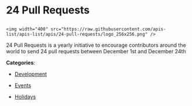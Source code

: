 # 24 Pull Requests<p align="center">
    <img width="400" src="https://raw.githubusercontent.com/apis-list/apis-list/apis/24-pull-requests/logo_256x256.png" />
</p>

24 Pull Requests is a yearly initiative to encourage contributors around the world to send 24 pull requests between December 1st and December 24th

**Categories**:

- [Development](https://github/apis-list/apis-list#development)

- [Events](https://github/apis-list/apis-list#events)

- [Holidays](https://github/apis-list/apis-list#holidays)





